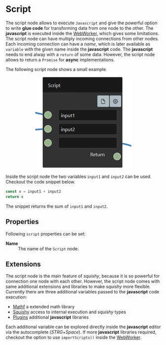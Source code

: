 # Script

The script node allows to execute `Javascript` and give the powerful option to write **glue code** for transforming data from one node to the other. 
The **javascript** is executed inside the [WebWorker](https://developer.mozilla.org/en-US/docs/Web/API/Web_Workers_API), which gives some limitations.
The script node can have multiply incoming connections from other nodes.
Each incoming connection can have a *name*, which is later available as `variable` with the given name inside the **javascript** code.
The **javascript** needs to end alway with a ```return``` of some data. 
However, the script node allows to return a `Promise` for **async** implementations.

The following script node shows a small example.

<p align="center">
    <img alt="Script" src="./assets/documentation/png/script.png">
</p>

Inside the script node the two variables `input1` and `input2` can be used.
Checkout the code snippet below.

```javascript
const x = input1 + input2
return x
```

The snippet returns the sum of ``input1`` and ``input2``.

## Properties

Following `script` properties can be set:

<dl>
  <dt><b>Name</b></dt>
  <dd>The name of the <code>Script</code> node.</dd>
</dl>

## Extensions

The script node is the main feature of *squishy*, because it is so powerful for connection one node with each other. 
However, the script node comes with same additional extensions and libraries to make *squishy* more flexible.
Currently there are three additional variables passed to the **javascript** code execution:

  * [Mathf](/documentation/script/mathf) a extended math library
  * [Squishy](/documentation/script/squishy) access to internal execution and *squishy* types
  * [Plugins](/documentation/script/plugins) additional **javascript** libraries

Each additional variable can be explored directly inside the **javascript** editor via the autocomplete (*STRG*+*Space*).
If more **javascript** libraries required, checkout the option to use `importScripts()` inside the [WebWorker](https://developer.mozilla.org/en-US/docs/Web/API/Web_Workers_API).

